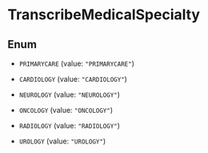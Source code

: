 

# TranscribeMedicalSpecialty

## Enum


* `PRIMARYCARE` (value: `"PRIMARYCARE"`)

* `CARDIOLOGY` (value: `"CARDIOLOGY"`)

* `NEUROLOGY` (value: `"NEUROLOGY"`)

* `ONCOLOGY` (value: `"ONCOLOGY"`)

* `RADIOLOGY` (value: `"RADIOLOGY"`)

* `UROLOGY` (value: `"UROLOGY"`)



